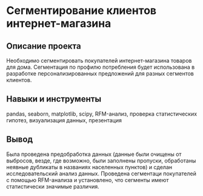 # Сегментирование клиентов интернет-магазина

Описание проекта
----------------------------------------------
Необходимо сегментировать покупателей интернет-магазина товаров для дома. Сегментация по профилю потребления будет использована в разработке персонализированных предложений для разных сегментов клиентов.

Навыки и инструменты
-------------------------------------
pandas, seaborn, matplotlib, scipy, RFM-анализ, проверка статистических гипотез, визуализация данных, презентация

Вывод
-------------------------------------
Была проведена предобработка данных (данные были очищены от выбросов, везде, где возможно, были заполнены пропуски, обработаны неявные дубликаты в названиях населенных пунктов) и сделан исследовательский анализ данных. Проведена сегментаци покупателей с помощью RFM-анализа и установлено, что сегменты имеют статистически значимые различия.
